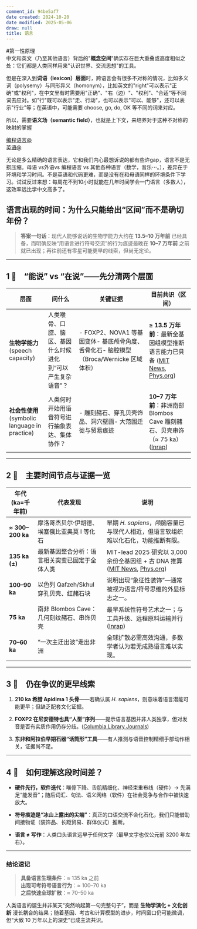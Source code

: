 ```yaml
---
comment_id: 94be5af7
date created: 2024-10-20
date modified: 2025-05-06
draw: null
title: 语言
---
```

#第一性原理  
中文和英文（乃至其他语言）背后的"**概念空间**"确实存在巨大重叠或高度相似之处：它们都是人类同样用来"认识世界、交流思想"的工具。

但是在深入到**词语（lexicon）层面**时，跨语言会有很多不对称的情况，比如多义词（polysemy）与同形异义（homonym），比如英文的"right"可以表示"正确"或"权利"，在中文里有时需要用"正确"、"右（边）"、"权利"、"合适"等不同词去应对。如"行"既可以表示"走、行动"，也可以表示"可以、能够"，还可以表示"行业"等；在英语中，可能需要 choose, go, do, OK 等不同的词来对应。

所以，需要**语义场（semantic field）**，也就是上下文，来培养对于这种不对称的映射的掌握

[编程语言@](编程语言@.md)  
[英语@](英语@.md)

无论是多么精确的语言表达，它和我们内心最想诉说的都有些许gap，语言不是无损压缩。母语 vs外语vs 编程语言 vs 其他各种语言（数学，音乐⋯。），差异在于环境和学习时间。不是英语和代码更难，而是没有在和母语同样的环境条件下学习。试试反过来想：每周花不到10小时就能在几年时间学会一门语言（多数人），这效率远比学中文高多了。

## 语言出现的时间：为什么只能给出“区间”而不是确切年份？

> **答案一句话**：现代人能够说话的生物学能力大约在 **13.5–10 万年前** 已经具备，而明确反映“用语言进行符号交流”的行为痕迹最晚在 **10–7 万年前** 之前就已出现；再往前还有零星可能更早的线索，但尚无定论。

---

## 1 ⃣　“能说” vs “在说”——先分清两个层面

|层面|问什么|关键证据|目前共识（区间）|
|---|---|---|---|
|**生物学能力**(speech capacity)|人类喉骨、口腔、脑区、基因什么时候进化到“可以产生复杂语音”？|- FOXP2、NOVA1 等基因变体- 基底颅骨角度、舌骨化石- 脑腔模型（Broca/Wernicke 区域体积）|**≥ 13.5 万年前**：最新全基因组模型推断语言能力已具备 ([MIT News](https://news.mit.edu/2025/when-did-human-language-emerge-0314?utm_source=chatgpt.com "When did human language emerge? \| MIT News"), [Phys.org](https://phys.org/news/2025-03-genomic-capacity-language-emerged-years.html?utm_source=chatgpt.com "Genomic study indicates our capacity for language ... - Phys.org"))|
|**社会性使用**(symbolic language in practice)|人类何时开始用语音符号进行抽象表达、集体协作？|- 雕刻赭石、穿孔贝壳饰品、洞穴壁画- 大范围迁徙与贸易痕迹|**10–7 万年前**：非洲南部 Blombos Cave 雕刻赭石、贝壳串饰（≈ 75 ka）([Inrap](https://www.inrap.fr/en/50000-years-earlier-europe-homo-sapiens-used-pressure-retouch-technique-blombos-12128?utm_source=chatgpt.com "News : 50000 years earlier than in Europe, Homo sapiens used - Inrap"))|

---

## 2 ⃣　主要时间节点与证据一览

|年代 (ka=千年前)|代表发现|说明|
|---|---|---|
|**≈ 300–200 ka**|摩洛哥杰贝尔·伊胡德、埃塞俄比亚奥莫 I 等化石|早期 _H. sapiens_，颅脑容量已与现代人相近，但语言软组织难以化石化，功能推断有限。|
|**135 ka (±)**|最新基因整合分析：语言相关突变已固定于全体人类|MIT-lead 2025 研究以 3,000 余份全基因组 + 古 DNA 推算 ([MIT News](https://news.mit.edu/2025/when-did-human-language-emerge-0314?utm_source=chatgpt.com "When did human language emerge? \| MIT News"), [Phys.org](https://phys.org/news/2025-03-genomic-capacity-language-emerged-years.html?utm_source=chatgpt.com "Genomic study indicates our capacity for language ... - Phys.org"))|
|**100–90 ka**|以色列 Qafzeh/Skhul 穿孔贝壳、红赭石块|说明出现“象征性装饰”—通常被视为语言/符号思维的外显标志之一。|
|**75 ka**|南非 Blombos Cave：几何刻纹赭石、串饰贝壳|最早系统性符号艺术之一；与工具升级、远程原料运输并行 ([Inrap](https://www.inrap.fr/en/50000-years-earlier-europe-homo-sapiens-used-pressure-retouch-technique-blombos-12128?utm_source=chatgpt.com "News : 50000 years earlier than in Europe, Homo sapiens used - Inrap"))|
|**70–60 ka**|“一次主迁出波”走出非洲|全球扩散必需高效沟通，多数学者认为若无成熟语言难以实现。|

---

## 3 ⃣　仍在争议的更早线索

1. **210 ka 希腊 Apidima 1 头骨**——若确认属 _H. sapiens_，则意味着语言潜能可能更早；但缺乏配套文化证据。
    
2. **FOXP2 在尼安德特也具“人型”序列**——提示语言基因并非人类独享，但对发音是否有实质作用仍存分歧。([Columbia Library Journals](https://journals.library.columbia.edu/index.php/cusj/blog/view/615?utm_source=chatgpt.com "The FOXP2 Gene: Unveiling the Mysteries of Language"))
    
3. **东非和阿拉伯早期石器“话筒形”工具**——有人推测与语音控制精细手部动作相关，证据尚不足。
    

---

## 4 ⃣　如何理解这段时间差？

- **硬件先行，软件迭代**：喉骨下降、舌肌精细化、神经束重布线（硬件）→ 先满足“能发音”；随后词汇、句法、语义网络（软件）在社会竞争与合作中被快速放大。
    
- **符号痕迹是“冰山上露出的尖端”**：真正的口语交流不会化石化，我们只能借助间接物证（装饰品、长距贸易、群体仪式）推断。
    
- **语言 ≠ 写作**：人类口头语言远早于任何文字（最早文字也仅公元前 3200 年左右）。
    

---

### 结论速记

> **具备语言生理条件**：≈ 135 ka 之前  
> **出现可考符号语言行为**：≈ 100–70 ka  
> **之后快速全球扩散**：≈ 70–50 ka

人类语言的诞生并非某天“突然响起第一句完整句子”，而是 **生物学演化 + 文化创新** 漫长耦合的结果；随着基因、考古和计算模型的进步，时间窗口仍可能微调，但“大致 10 万年以上的深史”已成主流共识。
